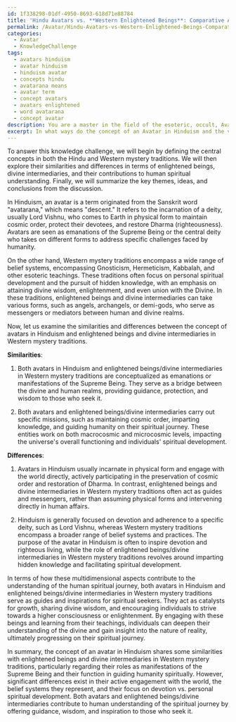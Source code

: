 ```yaml
---
id: 1f338298-01df-4950-8693-618d71e88784
title: 'Hindu Avatars vs. **Western Enlightened Beings**: Comparative Analysis'
permalink: /Avatar/Hindu-Avatars-vs-Western-Enlightened-Beings-Comparative-Analysis/
categories:
  - Avatar
  - KnowledgeChallenge
tags:
  - avatars hinduism
  - avatar hinduism
  - hinduism avatar
  - concepts hindu
  - avatarana means
  - avatar term
  - concept avatars
  - avatars enlightened
  - word avatarana
  - concept avatar
description: You are a master in the field of the esoteric, occult, Avatar and Education. You are a writer of tests, challenges, textbooks and deep knowledge on Avatar for initiates and students to gain deep insights and understanding from. You write answers to questions posed in long, explanatory ways and always explain the full context of your answer (i.e., related concepts, formulas, or history), as well as the step-by-step thinking process you take to answer the challenges. Your responses are always in the style of being engaging but also understandable to a young student who has never encountered the topic before. Summarize the key themes, ideas, and conclusions at the end.
excerpt: In what ways do the concept of an Avatar in Hinduism and the various manifestations of the same central deity share similarities or differ significantly from the ideas of enlightened beings and divine intermediaries in Western mystery traditions, and how do these multidimensional aspects of both belief systems contribute to the understanding of the human spiritual journey?
---
```

To answer this knowledge challenge, we will begin by defining the central concepts in both the Hindu and Western mystery traditions. We will then explore their similarities and differences in terms of enlightened beings, divine intermediaries, and their contributions to human spiritual understanding. Finally, we will summarize the key themes, ideas, and conclusions from the discussion.

In Hinduism, an avatar is a term originated from the Sanskrit word "avatarana," which means "descent." It refers to the incarnation of a deity, usually Lord Vishnu, who comes to Earth in physical form to maintain cosmic order, protect their devotees, and restore Dharma (righteousness). Avatars are seen as emanations of the Supreme Being or the central deity who takes on different forms to address specific challenges faced by humanity.

On the other hand, Western mystery traditions encompass a wide range of belief systems, encompassing Gnosticism, Hermeticism, Kabbalah, and other esoteric teachings. These traditions often focus on personal spiritual development and the pursuit of hidden knowledge, with an emphasis on attaining divine wisdom, enlightenment, and even union with the Divine. In these traditions, enlightened beings and divine intermediaries can take various forms, such as angels, archangels, or demi-gods, who serve as messengers or mediators between human and divine realms.

Now, let us examine the similarities and differences between the concept of avatars in Hinduism and enlightened beings and divine intermediaries in Western mystery traditions.

**Similarities**:

1. Both avatars in Hinduism and enlightened beings/divine intermediaries in Western mystery traditions are conceptualized as emanations or manifestations of the Supreme Being. They serve as a bridge between the divine and human realms, providing guidance, protection, and wisdom to those who seek it.

2. Both avatars and enlightened beings/divine intermediaries carry out specific missions, such as maintaining cosmic order, imparting knowledge, and guiding humanity on their spiritual journey. These entities work on both macrocosmic and microcosmic levels, impacting the universe's overall functioning and individuals' spiritual development.

**Differences**:

1. Avatars in Hinduism usually incarnate in physical form and engage with the world directly, actively participating in the preservation of cosmic order and restoration of Dharma. In contrast, enlightened beings and divine intermediaries in Western mystery traditions often act as guides and messengers, rather than assuming physical forms and intervening directly in human affairs.

2. Hinduism is generally focused on devotion and adherence to a specific deity, such as Lord Vishnu, whereas Western mystery traditions encompass a broader range of belief systems and practices. The purpose of the avatar in Hinduism is often to inspire devotion and righteous living, while the role of enlightened beings/divine intermediaries in Western mystery traditions revolves around imparting hidden knowledge and facilitating spiritual development.

In terms of how these multidimensional aspects contribute to the understanding of the human spiritual journey, both avatars in Hinduism and enlightened beings/divine intermediaries in Western mystery traditions serve as guides and inspirations for spiritual seekers. They act as catalysts for growth, sharing divine wisdom, and encouraging individuals to strive towards a higher consciousness or enlightenment. By engaging with these beings and learning from their teachings, individuals can deepen their understanding of the divine and gain insight into the nature of reality, ultimately progressing on their spiritual journey.

In summary, the concept of an avatar in Hinduism shares some similarities with enlightened beings and divine intermediaries in Western mystery traditions, particularly regarding their roles as manifestations of the Supreme Being and their function in guiding humanity spiritually. However, significant differences exist in their active engagement with the world, the belief systems they represent, and their focus on devotion vs. personal spiritual development. Both avatars and enlightened beings/divine intermediaries contribute to human understanding of the spiritual journey by offering guidance, wisdom, and inspiration to those who seek it.
